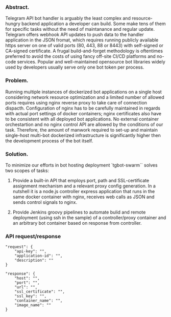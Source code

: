 ### Abstract.
Telegram API bot handler is arguably the least complex and resource-hungry backend application a developer can build. Some make tens of them for specific tasks without the need of maintanance and regular update. Telegram offers webhook API updates to push data to the handler application in the JSON fromat, which requires running publicly available https server on one of valid ports (80, 443, 88 or 8443) with self-signed or CA-signed certificate. A frugal build-and-forget methodology is oftentimes preferred to avoid the costs of using fancy off-site CI/CD platforms and no-code services. Popular and well-maintained opensource bot libraries widely used by developers usually serve only one bot token per process.

### Problem.
Running multiple instances of dockerized bot applications on a single host considering network resource optimization and a limited number of allowed ports requires using nginx reverse proxy to take care of connection dispacth. Configuration of nginx has to be carefully maintained in regards with actual port settings of docker containers; nginx certificates also have to be consistent with all deployed bot applications. No external container orchestartion and no nginx control API are allowed by the conditions of our task. Therefore, the amount of manwork required to set-up and maintain single-host multi-bot dockerized infrastructure is significantly higher then the development process of the bot itself.

### Solution.
To minimize our efforts in bot hosting deployment `tgbot-swarm`` solves two scopes of tasks:

1. Provide a built-in API that employs port, path and SSL-certificate assignment mechanism and a relevant proxy config generation. In a nutshell it is a node.js controller express application that runs in the same docker container with nginx, receives web calls as JSON and sends control signals to nginx.

2. Provide Jenkins groovy pipelines to automate bulid and remote deployment (using ssh in the sample) of a controller/proxy container and an arbitrary bot container based on response from controller.

### API request/response
```
"request": {
    "api-key": "",
    "application-id": "",
    "description": ""
}
```
```
"response": {
    "host": "",
    "port": "",
    "url": "",
    "ssl_certificate": "",
    "ssl_key": "",
    "container_name": "",
    "image_name": ""
}
```
